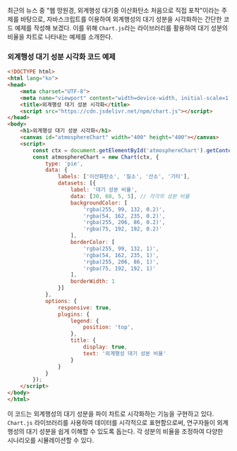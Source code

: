 최근의 뉴스 중 "웹 망원경, 외계행성 대기중 이산화탄소 처음으로 직접 포착"이라는 주제를 바탕으로, 자바스크립트를 이용하여 외계행성의 대기 성분을 시각화하는 간단한 코드 예제를 작성해 보겠다. 이를 위해 `Chart.js`라는 라이브러리를 활용하여 대기 성분의 비율을 차트로 나타내는 예제를 소개한다.

### 외계행성 대기 성분 시각화 코드 예제

```html
<!DOCTYPE html>
<html lang="ko">
<head>
    <meta charset="UTF-8">
    <meta name="viewport" content="width=device-width, initial-scale=1.0">
    <title>외계행성 대기 성분 시각화</title>
    <script src="https://cdn.jsdelivr.net/npm/chart.js"></script>
</head>
<body>
    <h1>외계행성 대기 성분 시각화</h1>
    <canvas id="atmosphereChart" width="400" height="400"></canvas>
    <script>
        const ctx = document.getElementById('atmosphereChart').getContext('2d');
        const atmosphereChart = new Chart(ctx, {
            type: 'pie',
            data: {
                labels: ['이산화탄소', '질소', '산소', '기타'],
                datasets: [{
                    label: '대기 성분 비율',
                    data: [30, 60, 5, 5], // 각각의 성분 비율
                    backgroundColor: [
                        'rgba(255, 99, 132, 0.2)',
                        'rgba(54, 162, 235, 0.2)',
                        'rgba(255, 206, 86, 0.2)',
                        'rgba(75, 192, 192, 0.2)'
                    ],
                    borderColor: [
                        'rgba(255, 99, 132, 1)',
                        'rgba(54, 162, 235, 1)',
                        'rgba(255, 206, 86, 1)',
                        'rgba(75, 192, 192, 1)'
                    ],
                    borderWidth: 1
                }]
            },
            options: {
                responsive: true,
                plugins: {
                    legend: {
                        position: 'top',
                    },
                    title: {
                        display: true,
                        text: '외계행성 대기 성분 비율'
                    }
                }
            }
        });
    </script>
</body>
</html>
```

이 코드는 외계행성의 대기 성분을 파이 차트로 시각화하는 기능을 구현하고 있다. `Chart.js` 라이브러리를 사용하여 데이터를 시각적으로 표현함으로써, 연구자들이 외계행성의 대기 성분을 쉽게 이해할 수 있도록 돕는다. 각 성분의 비율을 조정하여 다양한 시나리오를 시뮬레이션할 수 있다.